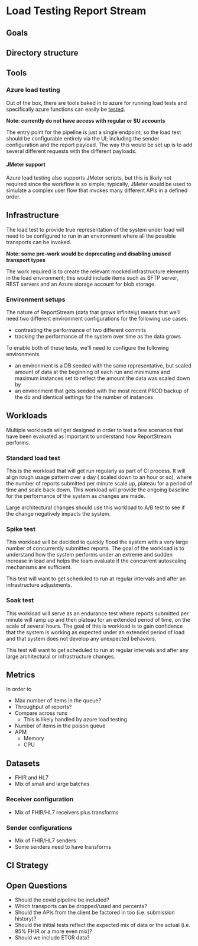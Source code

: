# Load Testing Report Stream

## Goals

## Directory structure

## Tools

### Azure load testing

Out of the box, there are tools baked in to azure for running load tests and specifically azure functions can easily
be [tested](https://learn.microsoft.com/en-us/azure/load-testing/how-to-create-load-test-function-app).

**Note: currently do not have access with regular or SU accounts**

The entry point for the pipeline is just a single endpoint, so the load test should be configurable entirely via the UI;
including the sender configuration and the report payload. The way this would be set up is to add several different
requests with the different payloads.

#### JMeter support

Azure load testing also supports JMeter scripts, but this is likely not required since the workflow is so simple;
typically, JMeter would be used to simulate a complex user flow that invokes many different APIs in a defined order.

## Infrastructure

The load test to provide true representation of the system under load will need to be configured to run in an
environment where all the possible transports can be invoked.

**Note: some pre-work would be deprecating and disabling unused transport types**

The work required is to create the relevant mocked infrastructure elements in the load environment; this would include
items such as SFTP server, REST servers and an Azure storage account for blob storage.

### Environment setups

The nature of ReportStream (data that grows infinitely) means that we'll need two different environment configurations
for the following use cases:

- contrasting the performance of two different commits
- tracking the performance of the system over time as the data grows

To enable both of these tests, we'll need to configure the following environments

- an environment is a DB seeded with the same representative, but scaled amount of data at the beginning of each run and
  minimums and maximum instances set to reflect the amount the data was scaled down by
- an environment that gets seeded with the most recent PROD backup of the db and identical settings for the number of
  instances

## Workloads

Multiple workloads will get designed in order to test a few scenarios that have been evaluated as important to
understand how ReportStream performs.

### Standard load test

This is the workload that will get run regularly as part of CI process. It will align rough usage pattern over a day (
scaled down to an hour or so), where the number of reports submitted per minute scale up, plateau for a period of time
and scale back down. This workload will provide the ongoing baseline for the performance of the system as changes are
made.

Large architectural changes should use this workload to A/B test to see if the change negatively impacts the system.

### Spike test

This workload will be decided to quickly flood the system with a very large number of concurrently submitted reports.
The goal of the workload is to understand how the system performs under an extreme and sudden increase in load and helps
the team evaluate if the concurrent autoscaling mechanisms are sufficient.

This test will want to get scheduled to run at regular intervals and after an infrastructure adjustments.

### Soak test

This workload will serve as an endurance test where reports submitted per minute will ramp up and then plateau for an
extended period of time, on the scale of several hours. The goal of this is workload is to gain confidence that the
system is working as expected under an extended period of load and that system does not develop any unexpected
behaviors.

This test will want to get scheduled to run at regular intervals and after any large architectural or infrastructure
changes.

## Metrics

In order to

- Max number of items in the queue?
- Throughput of reports?
- Compare across runs
    - This is likely handled by azure load testing
- Number of items in the poison queue
- APM
    - Memory
    - CPU

## Datasets

- FHIR and HL7
- Mix of small and large batches

### Receiver configuration

- Mix of FHIR/HL7 receivers plus transforms

### Sender configurations

- Mix of FHIR/HL7 senders
- Some senders need to have transforms

## CI Strategy

## Open Questions

- Should the covid pipeline be included?
- Which transports can be dropped/used and percents?
- Should the APIs from the client be factored in too (i.e. submission history)?
- Should the initial tests reflect the expected mix of data or the actual (i.e. 95% FHIR or a more even mix)?
- Should we include ETOR data?
